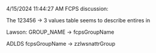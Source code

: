 4/15/2024 11:44:27 AM
FCPS discussion:

The 123456 -> 3 values table seems to describe entires in

Lawson:
GROUP_NAME -> fcpsGroupName

ADLDS
fcpsGroupName -> zzlwsnattrGroup

